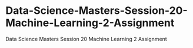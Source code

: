 # Data-Science-Masters-Session-20-Machine-Learning-2-Assignment
Data Science Masters Session 20 Machine Learning 2 Assignment
